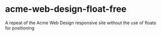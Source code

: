 # acme-web-design-float-free
A repeat of the Acme Web Design responsive site without the use of floats for positioning
